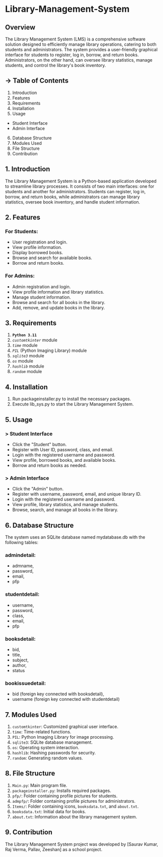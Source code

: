 # Library-Management-System 

## Overview
The Library Management System (LMS) is a comprehensive software solution designed to efficiently manage library 
operations, catering to both students and administrators. The system provides a user-friendly graphical interface for 
students to register, log in, borrow, and return books. Administrators, on the other hand, can oversee library 
statistics, manage students, and control the library's book inventory.

## ->  Table of Contents
1.  Introduction
2.  Features
3.  Requirements
4.  Installation
5.  Usage
  *  Student Interface
  *  Admin Interface
6.  Database Structure
7.  Modules Used
8.  File Structure
9.  Contribution

##  1.  Introduction
The Library Management System is a Python-based application developed to streamline library processes. It consists of 
two main interfaces: one for students and another for administrators. Students can register, log in, borrow, and 
return books, while administrators can manage library statistics, oversee book inventory, and handle student 
information.

##  2.  Features
### For Students:
*  User registration and login.
*  View profile information.
*  Display borrowed books.
*  Browse and search for available books.
*  Borrow and return books.

### For Admins:
*  Admin registration and login.
*  View profile information and library statistics.
*  Manage student information.
*  Browse and search for all books in the library.
*  Add, remove, and update books in the library.

##  3.  Requirements
1. **`Python 3.11`**
2. *`customtkinter`* module
3. *`time`* module
4. *`PIL`* (Python Imaging Library) module
5. *`sqlite3`* module
6. *`os`* module
7. *`hashlib`* module
8. *`random`* module

##  4.  Installation
1. Run packageinstaller.py to install the necessary packages.
2. Execute lib_sys.py to start the Library Management System.

##  5.  Usage
### > Student Interface
* Click the "Student" button.
* Register with User ID, password, class, and email.
* Login with the registered username and password.
* View profile, borrowed books, and available books.
* Borrow and return books as needed.

### > Admin Interface
* Click the "Admin" button.
* Register with username, password, email, and unique library ID.
* Login with the registered username and password.
* View profile, library statistics, and manage students.
* Browse, search, and manage all books in the library.

##  6.  Database Structure
The system uses an SQLite database named mydatabase.db with the following tables:

### admindetail:
- admname,
- password,
- email,
- pfp 

### studentdetail:
- username,
- password,
- class,
- email,
- pfp 

### booksdetail:
- bid,
- title,
- subject,
- author,
- status 

### bookissuedetail:
- bid (foreign key connected with booksdetail),
- username (foreign key connected with studentdetail)

##  7.  Modules Used
1. `customtkinter`: Customized graphical user interface.
2. `time`: Time-related functions.
3. `PIL`: Python Imaging Library for image processing.
4. `sqlite3`: SQLite database management.
5. `os`: Operating system interaction.
6. `hashlib`: Hashing passwords for security.
7. `random`: Generating random values.

##  8.  File Structure
1. `Main.py`: Main program file.
2. `packageinstaller.py`: Installs required packages.
3. `pfp/`: Folder containing profile pictures for students.
4. `admpfp/`: Folder containing profile pictures for administrators.
5. `Items/`: Folder containing icons, `booksdata.txt`, and `about.txt`.
6. `booksdata.txt`: Initial data for books.
7. `about.txt`: Information about the library management system.

##  9.  Contribution
The Library Management System project was developed by 
[Saurav Kumar,
Raj Verma,
Pallav,
Zeeshan]
as a school project.

